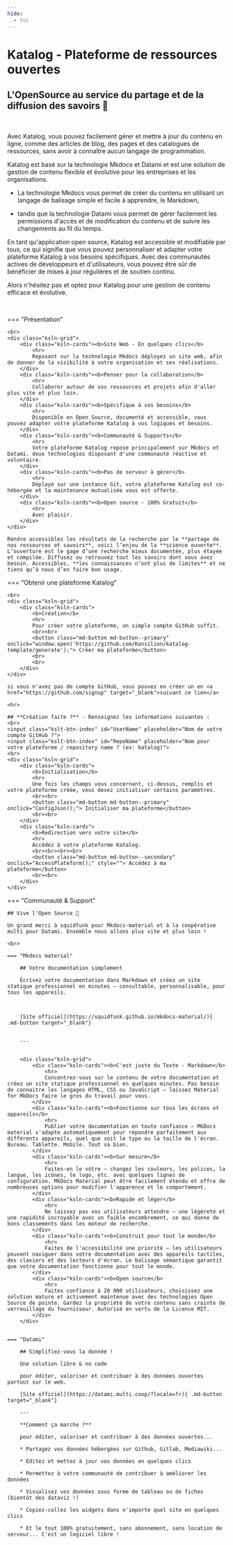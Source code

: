 ```yaml
---
hide:
  - toc
---
```



# Katalog - Plateforme de ressources ouvertes

## L'OpenSource au service du partage et de la diffusion des savoirs 🤍

<br>

Avec Katalog, vous pouvez facilement gérer et mettre à jour du contenu en ligne, comme des articles de blog, des pages et des catalogues de ressources, sans avoir à connaître aucun langage de programmation. 

Katalog est basé sur la technologie Mkdocs et Datami et est une solution de gestion de contenu flexible et évolutive pour les entreprises et les organisations. 

* La technologie Mkdocs vous permet de créer du contenu en utilisant un langage de balisage simple et facile à apprendre, le Markdown, 

* tandis que la technologie Datami vous permet de gérer facilement les permissions d'accès et de modification du contenu et de suivre les changements au fil du temps. 

En tant qu'application open source, Katalog est accessible et modifiable par tous, ce qui signifie que vous pouvez personnaliser et adapter votre plateforme Katalog à vos besoins spécifiques. Avec des communautés actives de développeurs et d'utilisateurs, vous pouvez être sûr de bénéficier de mises à jour régulières et de soutien continu. 

Alors n'hésitez pas et optez pour Katalog pour une gestion de contenu efficace et évolutive.

<br>

=== "Présentation"

    <br>
    <div class="ksln-grid">
        <div class="ksln-cards"><b>Site Web - En quelques clics</b>
            <hr>
            Reposant sur la technologie Mkdocs déployez un site web, afin de donner de la visibilité à votre organisation et ses réalisations. 
        </div>
        <div class="ksln-cards"><b>Penser pour la collaboration</b>
            <hr>
            Collaborer autour de vos ressources et projets afin d'aller plus vite et plus loin.
        </div>
        <div class="ksln-cards"><b>Spécifique à vos besoins</b>
            <hr>
            Disponible en Open Source, documenté et accessible, vous pouvez adapter votre plateforme Katalog à vos logiques et besoins.
        </div>
        <div class="ksln-cards"><b>Communauté & Supports</b>
            <hr>
            Votre plateforme Katalog repose principalement sur Mkdocs et Datami, deux technologies disposant d'une communauté réactive et volontaire.
        </div>
        <div class="ksln-cards"><b>Pas de serveur à gérer</b>
            <hr>
            Déployé sur une instance Git, votre plateforme Katalog est co-hébergée et la maintenance mutualisée vous est offerte.
        </div>
        <div class="ksln-cards"><b>Open source - 100% Gratuit</b>
            <hr>
            Avec plaisir.
        </div>   
    </div>

    Rendre accessibles les résultats de la recherche par le **partage de nos ressources et savoirs**, voici l’enjeu de la **science ouverte**. L’ouverture est le gage d’une recherche mieux documentée, plus étayée et compilée. Diffusez ou retrouvez tout les savoirs dont vous avez besoin. Accessibles, **les connaissances n’ont plus de limites** et ne tiens qu’à nous d’en faire bon usage. 
    

=== "Obtenir une plateforme Katalog"
    
    <br>
    <div class="ksln-grid">
        <div class="ksln-cards">
            <b>Création</b>
            <hr>
            Pour créer votre plateforme, un simple compte GitHub suffit.
            <br><br>
            <button class="md-button md-button--primary" onclick="window.open('https://github.com/Konsilion/katalog-template/generate');"> Créer ma plateforme</button>
            <br>
            <br>
        </div>
    </div>

    si vous n'avez pas de compte GitHub, vous pouvez en créer un en <a href="https://github.com/signup" target="_blank">suivant ce lien</a>

    <hr>
    
    ## **Création faite ?** - Renseignez les informations suivantes :
    <br>
    <input class="kslt-btn-index" id="UserName" placeholder="Nom de votre compte GitHub ?">
    <input class="kslt-btn-index" id="RepoName" placeholder="Nom pour votre plateforme / repository name ? (ex: katalog)">
    <br>    
    <div class="ksln-grid">
        <div class="ksln-cards">
            <b>Initialisation</b>
            <hr>
            Une fois les champs vous concernant, ci-dessus, remplis et votre plateforme créée, vous devez initialiser certains paramètres.
            <br><br>
            <button class="md-button md-button--primary" onclick="ConfigJson();"> Initialiser ma plateforme</button>
            <br><br>
        </div>
        <div class="ksln-cards">
            <b>Redirection vers votre site</b>
            <hr>
            Accédez à votre plateforme Katalog.
            <br><br><br><br>
            <button class="md-button md-button--secondary" onclick="AccessPlateform();" style=""> Accédez à ma plateforme</button>
            <br><br>
        </div>    
    </div>



=== "Communauté & Support"

    ## Vive l'Open Source 💪
    
    Un grand merci à squidfunk pour Mkdocs-material et à la coopérative multi pour Datami. Ensemble nous allons plus vite et plus loin !

    <br>

    === "Mkdocs material"

        ## Votre documentation simplement

        Écrivez votre documentation dans Markdown et créez un site statique professionnel en minutes – consultable, personnalisable, pour tous les appareils.



        [Site officiel](https://squidfunk.github.io/mkdocs-material/){ .md-button target="_blank"}


        ---


        <div class="ksln-grid">
            <div class="ksln-cards"><b>C'est juste du Texte - Markdown</b>
                <hr>
                Concentrez-vous sur le contenu de votre documentation et créez un site statique professionnel en quelques minutes. Pas besoin de connaitre les langages HTML, CSS ou JavaScript – laissez Material for MkDocs faire le gros du travail pour vous.
            </div>
            <div class="ksln-cards"><b>Fonctionne sur tous les écrans et appareils</b>
                <hr>
                Publier votre documentation en toute confiance – MkDocs material s'adapte automatiquement pour répondre parfaitement aux différents appareils, quel que soit le type ou la taille de l'écran. Bureau. Tablette. Mobile. Tout va bien.
            </div>
            <div class="ksln-cards"><b>Sur mesure</b>
                <hr>
                Faites-en le vôtre – changez les couleurs, les polices, la langue, les icônes, le logo, etc. avec quelques lignes de configuration. MkDocs Material peut être facilement étendu et offre de nombreuses options pour modifier l'apparence et le comportement.
            </div>
            <div class="ksln-cards"><b>Rapide et léger</b>
                <hr>
                Ne laissez pas vos utilisateurs attendre – une légèreté et une rapidité incroyable avec un faible encombrement, ce qui donne de bons classements dans les moteur de recherche.
            </div>
            <div class="ksln-cards"><b>Construit pour tout le monde</b>
                <hr>
                Faites de l'accessibilité une priorité – les utilisateurs peuvent naviguer dans votre documentation avec des appareils tactiles, des claviers et des lecteurs d'écran. Le balisage sémantique garantit que votre documentation fonctionne pour tout le monde.
            </div>
            <div class="ksln-cards"><b>Open source</b>
                <hr>
                Faites confiance à 20 000 utilisateurs, choisissez une solution mature et activement maintenue avec des technologies Open Source de pointe. Gardez la propriété de votre contenu sans crainte de verrouillage du fournisseur. Autorisé en vertu de la Licence MIT.
            </div>    
        </div>


    === "Datami"

        ## Simplifiez-vous la donnée !

        Une solution libre & no code
        
        pour éditer, valoriser et contribuer à des données ouvertes partout sur le web.
        
        [Site officiel](https://datami.multi.coop/?locale=fr){ .md-button target="_blank"}

        ---

        **Comment ça marche ?**

        pour éditer, valoriser et contribuer à des données ouvertes...

        * Partagez vos données hébergées sur Github, Gitlab, Mediawiki...

        * Éditez et mettez à jour vos données en quelques clics

        * Permettez à votre communauté de contribuer à améliorer les données

        * Visualisez vos données sous forme de tableau ou de fiches (bientôt des dataviz !)

        * Copiez-collez les widgets dans n'importe quel site en quelques clics

        * Et le tout 100% gratuitement, sans abonnement, sans location de serveur... C'est un logiciel libre !



<script type="text/javascript" src="https://konsilion.github.io/katalog-setup/js/functionality/slider-nav.js" defer></script>
<script type="text/javascript" src="https://konsilion.github.io/katalog-setup/js/functionality/modif-page.js" defer></script>
<script type="text/javascript" src="https://konsilion.github.io/katalog-setup/js/functionality/add-page.js" defer></script>



<script>
function ConfigJson() {
    var name = document.getElementById("UserName").value;
    var repo = document.getElementById("RepoName").value;

    if(name != "" && repo != ""){
        window.open("https://github.com/" + name + "/" + repo + "/edit/master/docs/konsilion.json");
    } else {
        alert("Un ou deux des champs à renseigner sont vides.");
    }
};

    
    
function AccessPlateform() {

    var name = document.getElementById("UserName").value;
    var repo = document.getElementById("RepoName").value;
    
    if(name != "" && repo != ""){
        window.open("https://" + name + ".github.io/" + repo);
    } else {
        alert("Un ou deux des champs à renseigner sont vides.");
    }
};
</script>
